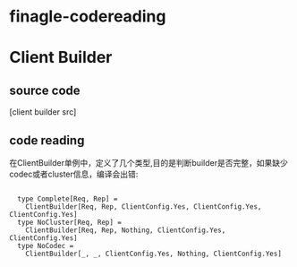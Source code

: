 finagle-codereading
===================

Client Builder
==============

source code
-----------
[client builder src]

code reading
------------
在ClientBuilder单例中，定义了几个类型,目的是判断builder是否完整，如果缺少codec或者cluster信息，编译会出错:
<pre><code>
  type Complete[Req, Rep] =
    ClientBuilder[Req, Rep, ClientConfig.Yes, ClientConfig.Yes, ClientConfig.Yes]
  type NoCluster[Req, Rep] =
    ClientBuilder[Req, Rep, Nothing, ClientConfig.Yes, ClientConfig.Yes]
  type NoCodec =
    ClientBuilder[_, _, ClientConfig.Yes, Nothing, ClientConfig.Yes]
</code></pre>






[client builde src]:https://github.com/twitter/finagle/blob/master/finagle-core/src/main/scala/com/twitter/finagle/builder/ClientBuilder.scala
